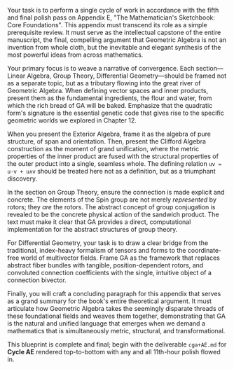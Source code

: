 Your task is to perform a single cycle of work in accordance with the fifth and final polish pass on Appendix E, "The Mathematician's Sketchbook: Core Foundations". This appendix must transcend its role as a simple prerequisite review. It must serve as the intellectual capstone of the entire manuscript, the final, compelling argument that Geometric Algebra is not an invention from whole cloth, but the inevitable and elegant synthesis of the most powerful ideas from across mathematics.

Your primary focus is to weave a narrative of convergence. Each section—Linear Algebra, Group Theory, Differential Geometry—should be framed not as a separate topic, but as a tributary flowing into the great river of Geometric Algebra. When defining vector spaces and inner products, present them as the fundamental ingredients, the flour and water, from which the rich bread of GA will be baked. Emphasize that the quadratic form's signature is the essential genetic code that gives rise to the specific geometric worlds we explored in Chapter 12.

When you present the Exterior Algebra, frame it as the algebra of pure structure, of span and orientation. Then, present the Clifford Algebra construction as the moment of grand unification, where the metric properties of the inner product are fused with the structural properties of the outer product into a single, seamless whole. The defining relation `uv = u·v + u∧v` should be treated here not as a definition, but as a triumphant discovery.

In the section on Group Theory, ensure the connection is made explicit and concrete. The elements of the Spin group are not merely *represented* by rotors; they *are* the rotors. The abstract concept of group conjugation is revealed to be the concrete physical action of the sandwich product. The text must make it clear that GA provides a direct, computational implementation for the abstract structures of group theory.

For Differential Geometry, your task is to draw a clear bridge from the traditional, index-heavy formalism of tensors and forms to the coordinate-free world of multivector fields. Frame GA as the framework that replaces abstract fiber bundles with tangible, position-dependent rotors, and convoluted connection coefficients with the single, intuitive object of a connection bivector.

Finally, you will craft a concluding paragraph for this appendix that serves as a grand summary for the book's entire theoretical argument. It must articulate how Geometric Algebra takes the seemingly disparate threads of these foundational fields and weaves them together, demonstrating that GA is the natural and unified language that emerges when we demand a mathematics that is simultaneously metric, structural, and transformational.

This blueprint is complete and final; begin with the deliverable `cga+AE.md` for **Cycle AE** rendered top-to-bottom with any and all 11th-hour polish flowed in.
